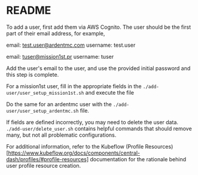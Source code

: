 # README

To add a user, first add them via AWS Cognito. The user should be the first part of their email address, for example,

email: test.user@ardentmc.com
username: test.user

email: tuser@mission1st.pr
username: tuser

Add the user's email to the user, and use the provided initial password and this step is complete.

For a mission1st user, fill in the appropriate fields in the `./add-user/user_setup_mission1st.sh` and execute the file

Do the same for an ardentmc user with the `./add-user/user_setup_ardentmc.sh` file.

If fields are defined incorrectly, you may need to delete the user data. `./add-user/delete_user.sh` contains helpful commands that should remove many, but not all problematic configurations.


For additional information, refer to the Kubeflow (Profile Resources)[https://www.kubeflow.org/docs/components/central-dash/profiles/#profile-resources] documentation for the rationale behind user profile resource creation.